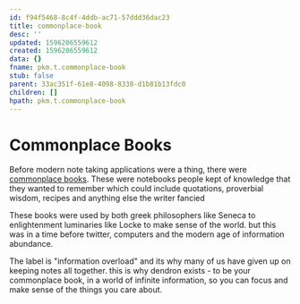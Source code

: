 ```yaml
---
id: f94f5468-8c4f-4ddb-ac71-57ddd36dac23
title: commonplace-book
desc: ''
updated: 1596206559612
created: 1596206559612
data: {}
fname: pkm.t.commonplace-book
stub: false
parent: 33ac351f-61e8-4098-8338-d1b81b13fdc0
children: []
hpath: pkm.t.commonplace-book
---
```

# Commonplace Books

Before modern note taking applications were a thing, there were [commonplace books](https://en.wikipedia.org/wiki/Commonplace_book). These were notebooks people kept of knowledge that they wanted to remember which could include quotations, proverbial wisdom, recipes and anything else the writer fancied

These books were used by both greek philosophers like Seneca to enlightenment luminaries like Locke to make sense of the world. but this was in a time before twitter, computers and the modern age of information abundance. 

The label is "information overload" and its why many of us have given up on keeping notes all together. this is why dendron exists - to be your commonplace book, in a world of infinite information, so you can focus and make sense of the things you care about.

